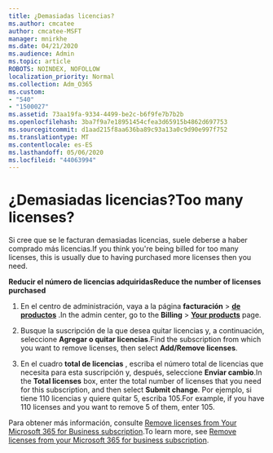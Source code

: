 ```yaml
---
title: ¿Demasiadas licencias?
ms.author: cmcatee
author: cmcatee-MSFT
manager: mnirkhe
ms.date: 04/21/2020
ms.audience: Admin
ms.topic: article
ROBOTS: NOINDEX, NOFOLLOW
localization_priority: Normal
ms.collection: Adm_O365
ms.custom:
- "540"
- "1500027"
ms.assetid: 73aa19fa-9334-4499-be2c-b6f9fe7b7b2b
ms.openlocfilehash: 3ba7f9a7e18951454cfea3d65915b4862d697753
ms.sourcegitcommit: d1aad215f8aa636ba89c93a13a0c9d90e997f752
ms.translationtype: MT
ms.contentlocale: es-ES
ms.lasthandoff: 05/06/2020
ms.locfileid: "44063994"
---
```

# <a name="too-many-licenses"></a><span data-ttu-id="76553-102">¿Demasiadas licencias?</span><span class="sxs-lookup"><span data-stu-id="76553-102">Too many licenses?</span></span>

<span data-ttu-id="76553-103">Si cree que se le facturan demasiadas licencias, suele deberse a haber comprado más licencias.</span><span class="sxs-lookup"><span data-stu-id="76553-103">If you think you're being billed for too many licenses, this is usually due to having purchased more licenses then you need.</span></span>
  
<span data-ttu-id="76553-104">**Reducir el número de licencias adquiridas**</span><span class="sxs-lookup"><span data-stu-id="76553-104">**Reduce the number of licenses purchased**</span></span>
  
1. <span data-ttu-id="76553-105">En el centro de administración, vaya a la página **facturación** \> **[de productos](https://go.microsoft.com/fwlink/p/?linkid=842054)** .</span><span class="sxs-lookup"><span data-stu-id="76553-105">In the admin center, go to the **Billing** \> **[Your products](https://go.microsoft.com/fwlink/p/?linkid=842054)** page.</span></span>

2. <span data-ttu-id="76553-106">Busque la suscripción de la que desea quitar licencias y, a continuación, seleccione **Agregar o quitar licencias**.</span><span class="sxs-lookup"><span data-stu-id="76553-106">Find the subscription from which you want to remove licenses, then select **Add/Remove licenses**.</span></span>

3. <span data-ttu-id="76553-107">En el cuadro **total de licencias** , escriba el número total de licencias que necesita para esta suscripción y, después, seleccione **Enviar cambio**.</span><span class="sxs-lookup"><span data-stu-id="76553-107">In the **Total licenses** box, enter the total number of licenses that you need for this subscription, and then select **Submit change**.</span></span> <span data-ttu-id="76553-108">Por ejemplo, si tiene 110 licencias y quiere quitar 5, escriba 105.</span><span class="sxs-lookup"><span data-stu-id="76553-108">For example, if you have 110 licenses and you want to remove 5 of them, enter 105.</span></span>

<span data-ttu-id="76553-109">Para obtener más información, consulte [Remove licenses from Your Microsoft 365 for Business subscription](https://docs.microsoft.com/office365/admin/subscriptions-and-billing/remove-licenses-from-subscription).</span><span class="sxs-lookup"><span data-stu-id="76553-109">To learn more, see [Remove licenses from your Microsoft 365 for business subscription](https://docs.microsoft.com/office365/admin/subscriptions-and-billing/remove-licenses-from-subscription).</span></span>
